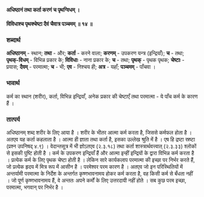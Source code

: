 #### अधिष्ठानं तथा कर्ता करणं च पृथग्विधम् ।
#### विविधाश्च पृथक्चेष्टा दैवं चैवात्र पञ्चमम् ॥ १४ ॥

### शब्दार्थ

**अधिष्ठानम्** - स्थान; **तथा** - और; **कर्ता** - करने वाला; **करणम्** - उपकरण यन्त्र (इन्द्रियाँ); **च** - तथा; **पृथक्-विधम्** - विभिन्न प्रकार के; **विविधाः** - नाना प्रकार के; **च** - तथा; **पृथक्** - पृथक पृथक; **चेष्टाः** - प्रयास; **दैवम्** - परमात्मा; **च** - भी; **एव** - निश्चय ही; **अत्र** - यहाँ; **पञ्चमम्** - पाँचवा ।

### भावार्थ

कर्म का स्थान (शरीर), कर्ता, विभिन्न इन्द्रियाँ, अनेक प्रकार की चेष्टाएँ तथा परमात्मा - ये पाँच कर्म के कारण हैं ।

### तात्पर्य

अधिष्ठानम् शब्द शरीर के लिए आया है । शरीर के भीतर आत्मा कर्म करता है, जिससे कर्मफल होता है । अतएव यह कर्ता कहलाता है । आत्मा ही ज्ञाता तथा कर्ता है, इसका उल्लेख श्रुति में है । एष हि द्रष्टा स्रष्टा (प्रश्न उपनिषद् ४.९) । वेदान्तसूत्र में भी ज्ञोऽतएव (२.३.१८) तथा कर्ता शास्त्रार्थवत्त्वात् (२.३.३३) श्लोकों से इसकी पुष्टि होती है । कर्म के उपकरण इन्द्रियाँ हैं और आत्मा इन्हीं इन्द्रियों के द्वारा विभिन्न कर्म करता है । प्रत्येक कर्म के लिए पृथक चेष्टा होती है । लेकिन सारे कार्यकलाप परमात्मा की इच्छा पर निर्भर करते हैं, जो प्रत्येक हृदय में मित्र रूप में आसीन है । परमेश्वर परम कारण है । अतएव जो इन परिस्थितियों में अन्तर्यामी परमात्मा के निर्देश के अन्तर्गत कृष्णभावनामय होकर कर्म करता है, वह किसी कर्म से बँधता नहीं । जो पूर्ण कृष्णभावनामय हैं, वे अन्ततः अपने कर्मों के लिए उत्तरदायी नहीं होते । सब कुछ परम इच्छा, परमात्मा, भगवान् पर निर्भर है ।